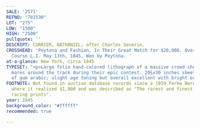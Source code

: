 ```yaml
---
SALE: '2571'
REFNO: "781530"
LOT: "275"
LOW: "1500"
HIGH: "2500"
pullquote: ''
DESCRIPT: CURRIER, NATHANIEL; after Charles Severin.
CROSSHEAD: 'Peytona and Fashion. In Their Great Match for $20,000. Over the Union
  Course L.I. May 13th, 1845, Won by Peytona. '
at-a-glance: New York, circa 1845
TYPESET: "<p>Large folio hand-colored lithograph of a massive crowd cheering the thoroughbred
  mares around the track during their epic contest. 20¾x30 inches sheet size; touches
  of gum arabic; slight age toning but overall excellent with bright original colors.</p>"
FOOTNOTE: Not found in auction database records since a 1959 Parke Bernet catalog
  where it realized $1,900 and was described as "The rarest and finest of the Currier
  racing prints".
year: 1845
background_color: "#ffffff"
recommended: true

---
```

